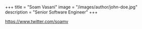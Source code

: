 +++
title = "Soam Vasani"
image = "/images/author/john-doe.jpg"
description = "Senior Software Engineer"
+++

https://www.twitter.com/soamv